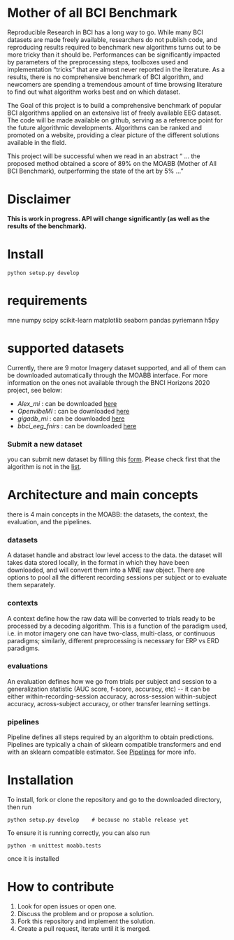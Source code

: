 # Mother of all BCI Benchmark

Reproducible Research in BCI has a long way to go. While many BCI datasets are made freely available, researchers do not publish code, and reproducing results required to benchmark new algorithms turns out to be more tricky than it should be. Performances can be significantly impacted by parameters of the preprocessing steps, toolboxes used and implementation “tricks” that are almost never reported in the literature. As a results, there is no comprehensive benchmark of BCI algorithm, and newcomers are spending a tremendous amount of time browsing literature to find out what algorithm works best and on which dataset.

The Goal of this project is to build a comprehensive benchmark of popular BCI algorithms applied on an extensive list of freely available EEG dataset. The code will be made available on github, serving as a reference point for the future algorithmic developments. Algorithms can be ranked and promoted on a website, providing a clear picture of the different solutions available in the field.

This project will be successful when we read in an abstract “ … the proposed method obtained a score of 89% on the MOABB (Mother of All BCI Benchmark), outperforming the state of the art by 5%  ...”

# Disclaimer

**This is work in progress. API will change significantly (as well as the results of the benchmark).**

# Install

`python setup.py develop`

# requirements

mne
numpy
scipy
scikit-learn
matplotlib
seaborn
pandas
pyriemann
h5py

# supported datasets

Currently, there are 9 motor Imagery dataset supported, and all of them can be downloaded automatically through the MOABB interface. For more information on the ones not available through the BNCI Horizons 2020 project, see below:

- *Alex_mi* : can be downloaded [here](https://zenodo.org/record/806023)
- *OpenvibeMI* : can be downloaded [here](http://openvibe.inria.fr/datasets-downloads/)
- *gigadb_mi* : can be downloaded [here](ftp://climb.genomics.cn/pub/10.5524/100001_101000/100295/mat_data/)
- *bbci_eeg_fnirs* : can be downloaded [here](http://doc.ml.tu-berlin.de/hBCI/)

### Submit a new dataset

you can submit new dataset by filling this [form](https://docs.google.com/forms/d/e/1FAIpQLScxbpqK4omKsUs4tA2XpfeHJATo_SbYvT0hpxoeKDb5k_TZvQ/viewform). Please check first that the algorithm is not in the [list](https://docs.google.com/spreadsheets/d/1fQNFXGu1J1yJ9jFCer9EQQatjCPJWg7O-uCGF0Z4PiM/edit).  

# Architecture and main concepts

there is 4 main concepts in the MOABB: the datasets, the context, the evaluation, and the pipelines.

### datasets

A dataset handle and abstract low level access to the data. the dataset will
takes data stored locally, in the format in which they have been downloaded, and
will convert them into a MNE raw object. There are options to pool all the
different recording sessions per subject or to evaluate them separately. 

### contexts

A context define how the raw data will be converted to trials ready to be
processed by a decoding algorithm. This is a function of the paradigm used,
i.e. in motor imagery one can have two-class, multi-class, or continuous
paradigms; similarly, different preprocessing is necessary for ERP vs ERD paradigms.

### evaluations

An evaluation defines how we go from trials per subject and session to a
generalization statistic (AUC score, f-score, accuracy, etc) -- it can be either
within-recording-session accuracy, across-session within-subject accuracy,
across-subject accuracy, or other transfer learning settings.

### pipelines

Pipeline defines all steps required by an algorithm to obtain predictions. Pipelines are typically a chain of sklearn compatible transformers and end with an sklearn compatible estimator.
See [Pipelines](http://scikit-learn.org/stable/modules/generated/sklearn.pipeline.Pipeline.html) for more info.

# Installation

To install, fork or clone the repository and go to the downloaded directory,
then run

```
python setup.py develop    # because no stable release yet
```

To ensure it is running correctly, you can also run

```
python -m unittest moabb.tests
```
once it is installed

# How to contribute

1. Look for open issues or open one.
2. Discuss the problem and or propose a solution.
3. Fork this repository and implement the solution.
4. Create a pull request, iterate until it is merged.
